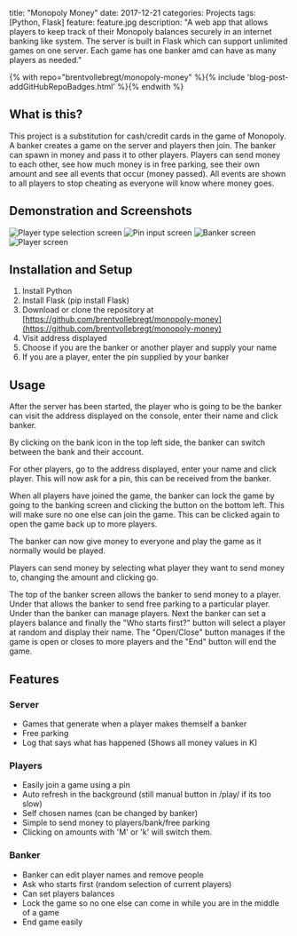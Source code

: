 title: "Monopoly Money"
date: 2017-12-21
categories: Projects
tags: [Python, Flask]
feature: feature.jpg
description: "A web app that allows players to keep track of their Monopoly balances securely in an internet banking like system. The server is built in Flask which can support unlimited games on one server. Each game has one banker amd can have as many players as needed."

{% with repo="brentvollebregt/monopoly-money" %}{% include 'blog-post-addGitHubRepoBadges.html' %}{% endwith %}

## What is this?
This project is a substitution for cash/credit cards in the game of Monopoly. A banker creates a game on the server and players then join. The banker can spawn in money and pass it to other players. Players can send money to each other, see how much money is in free parking, see their own amount and see all events that occur (money passed). All events are shown to all players to stop cheating as everyone will know where money goes.

## Demonstration and Screenshots
![Player type selection screen](/post-assets/monopoly-money/game1.png)
![Pin input screen](/post-assets/monopoly-money/game2.png)
![Banker screen](/post-assets/monopoly-money/game3.png)
![Player screen](/post-assets/monopoly-money/game4.png)

## Installation and Setup
1. Install Python
2. Install Flask (pip install Flask)
3. Download or clone the repository at [https://github.com/brentvollebregt/monopoly-money](https://github.com/brentvollebregt/monopoly-money)
4. Visit address displayed
5. Choose if you are the banker or another player and supply your name
6. If you are a player, enter the pin supplied by your banker

## Usage
After the server has been started, the player who is going to be the banker can visit the address displayed on the console, enter their name and click banker.

By clicking on the bank icon in the top left side, the banker can switch between the bank and their account.

For other players, go to the address displayed, enter your name and click player. This will now ask for a pin, this can be received from the banker.

When all players have joined the game, the banker can lock the game by going to the banking screen and clicking the button on the bottom left. This will make sure no one else can join the game. This can be clicked again to open the game back up to more players.

The banker can now give money to everyone and play the game as it normally would be played.

Players can send money by selecting what player they want to send money to, changing the amount and clicking go.

The top of the banker screen allows the banker to send money to a player. Under that allows the banker to send free parking to a particular player. Under than the banker can manage players. Next the banker can set a players balance and finally the "Who starts first?" button will select a player at random and display their name. The "Open/Close" button manages if the game is open or closes to more players and the "End" button will end the game.

## Features
### Server
- Games that generate when a player makes themself a banker
- Free parking
- Log that says what has happened (Shows all money values in K)

### Players
- Easily join a game using a pin
- Auto refresh in the background (still manual button in /play/ if its too slow)
- Self chosen names (can be changed by banker)
- Simple to send money to players/bank/free parking
- Clicking on amounts with 'M' or 'k' will switch them.

### Banker
- Banker can edit player names and remove people
- Ask who starts first (random selection of current players)
- Can set players balances
- Lock the game so no one else can come in while you are in the middle of a game
- End game easily
